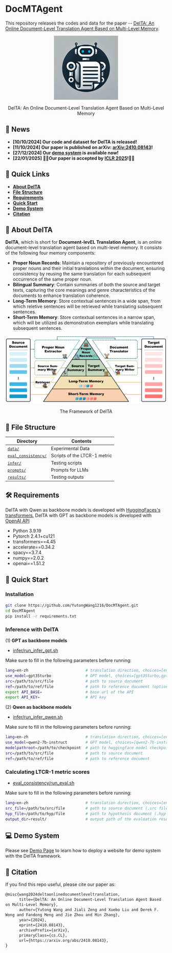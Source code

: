 # DocMTAgent
This repository releases the codes and data for the paper -- [DelTA: An Online Document-Level Translation Agent Based on Multi-Level Memory](https://arxiv.org/abs/2410.08143).

<div align="center">
    <img src="images/logo.png" width=200></img>
    <p class="image-caption">DelTA: An Online Document-Level Translation Agent Based on Multi-Level Memory</p>
</div>


## **📣 News**

- **[10/10/2024] Our code and dataset for DelTA is released!**
- **[11/10/2024] Our paper is published on arXiv: [arXiv:2410.08143](https://arxiv.org/abs/2410.08143)!**
- **[27/12/2024] Our [demo system](https://github.com/YutongWang1216/DocMTAgent/tree/main/demo) is available now!**
- **[22/01/2025] 🎉🎉Our paper is accepted by [ICLR 2025](https://iclr.cc/)!🎉🎉**

## **🔗 Quick Links**

- **[About DelTA](#about)**
- **[File Structure](#structure)**
- **[Requirements](#requirements)**
- **[Quick Start](#start)**
- **[Demo System](#demo)**
- **[Citation](#citation)**


## **🤖 About DelTA**<a name="about"></a>
**DelTA**, which is short for **Document-levEL Translation Agent**, is an online document-level translation agent based on multi-level memory. It consists of the following four memory components:

- **Proper Noun Records**: Maintain a repository of previously encountered proper nouns and their initial translations within the document, ensuring consistency by reusing the same translation for each subsequent occurrence of the same proper noun.
- **Bilingual Summary**: Contain summaries of both the source and target texts, capturing the core meanings and genre characteristics of the documents to enhance translation coherence.
- **Long-Term Memory**: Store contextual sentences in a wide span, from which reletive sentences will be retrieved while translating subsequent sentences.
- **Short-Term Memory**: Store contextual sentences in a narrow span, which will be utilized as demonstration exemplars while translating subsequent sentences.

<div align="center">
    <img src="images/framework.png"></img>
    <p class="image-caption">The Framework of DelTA</p>
</div>


## **📜 File Structure**<a name="structure"></a>
| Directory      | Contents                     |
| -------------- | ---------------------------- |
| [`data/`](https://github.com/YutongWang1216/DocMTAgent/tree/main/data)        | Experimental Data            |
| [`eval_consistency/`](https://github.com/YutongWang1216/DocMTAgent/tree/main/eval_consistency)  | Scripts of the LTCR-1 metric |
| [`infer/`](https://github.com/YutongWang1216/DocMTAgent/tree/main/infer)      | Testing scripts              |
| [`prompts/`](https://github.com/YutongWang1216/DocMTAgent/tree/main/prompts)  | Prompts for LLMs             |
| [`results/`](https://github.com/YutongWang1216/DocMTAgent/tree/main/results)  | Testing outputs              |


## **🛠️ Requirements**<a name="requirements"></a>
DelTA with Qwen as backbone models is developed with [HuggingFaces's transformers](https://github.com/huggingface/transformers), DelTA with GPT as backbone models is developed with [OpenAI API](https://openai.com/index/openai-api/)
- Python 3.9.19
- Pytorch 2.4.1+cu121
- transformers==4.45
- accelerate==0.34.2
- spacy==3.7.4
- numpy==2.0.2
- openai==1.51.2

## **🚀 Quick Start**<a name="start"></a>

### **Installation**

```bash
git clone https://github.com/YutongWang1216/DocMTAgent.git
cd DocMTAgent
pip install -r requirements.txt
```

### **Inference with DelTA**

(1) **GPT as backbone models**

- [infer/run_infer_gpt.sh](https://github.com/YutongWang1216/DocMTAgent/tree/main/infer/run_infer_gpt.sh)

Make sure to fill in the following parameters before running:

```bash
lang=en-zh                         # translation direction, choices=[en-zh,en-de,en-fr,en-ja,zh-en,de-en,fr-en,ja-en]
use_model=gpt35turbo               # GPT model, choices=[gpt35turbo,gpt4omini]
src=/path/to/src/file              # path to source document
ref=/path/to/ref/file              # path to reference document (optional, leave blank if not given)
export API_BASE=                   # base url of the API
export API_KEY=                    # API key
```

(2) **Qwen as backbone models**

- [infer/run_infer_qwen.sh](https://github.com/YutongWang1216/DocMTAgent/tree/main/infer/run_infer_qwen.sh)

Make sure to fill in the following parameters before running:

```bash
lang=en-zh                         # translation direction, choices=[en-zh,en-de,en-fr,en-ja,zh-en,de-en,fr-en,ja-en]
use_model=qwen2-7b-instruct        # GPT model, choices=[qwen2-7b-instruct,qwen2-72b-instruct]
modelpathroot=/path/to/checkpoint  # path to huggingface model checkpoint
src=/path/to/src/file              # path to source document
ref=/path/to/ref/file              # path to reference document
```

### **Calculating LTCR-1 metric scores**

- [eval_consistency/run_eval.sh](https://github.com/YutongWang1216/DocMTAgent/tree/main/eval_consistency/run_eval.sh)

Make sure to fill in the following parameters before running:

```bash
lang=en-zh                         # translation direction, choices=[en-zh,en-de,en-fr,en-ja,zh-en,de-en,fr-en,ja-en]
src_file=/path/to/src/file         # path to source document (.src file generated by the inference script)
hyp_file=/path/to/hyp/file         # path to hypothesis document (.hyp file generated by the inference script)
output_dir=result/                 # output path of the evaluation results
```

## **💻 Demo System**<a name="demo"></a>
Please see [Demo Page](https://github.com/YutongWang1216/DocMTAgent/tree/main/demo) to learn how to deploy a website for demo system with the DelTA framework.


## **📝 Citation**<a name="citation"></a>
If you find this repo useful, please cite our paper as:
```
@misc{wang2024deltaonlinedocumentleveltranslation,
      title={DelTA: An Online Document-Level Translation Agent Based on Multi-Level Memory}, 
      author={Yutong Wang and Jiali Zeng and Xuebo Liu and Derek F. Wong and Fandong Meng and Jie Zhou and Min Zhang},
      year={2024},
      eprint={2410.08143},
      archivePrefix={arXiv},
      primaryClass={cs.CL},
      url={https://arxiv.org/abs/2410.08143}, 
}
```
